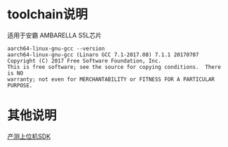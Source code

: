 # toolchain说明

适用于安霸 AMBARELLA S5L芯片
```shell
aarch64-linux-gnu-gcc --version
aarch64-linux-gnu-gcc (Linaro GCC 7.1-2017.08) 7.1.1 20170707
Copyright (C) 2017 Free Software Foundation, Inc.
This is free software; see the source for copying conditions.  There is NO
warranty; not even for MERCHANTABILITY or FITNESS FOR A PARTICULAR PURPOSE.
```
# 其他说明

[产测上位机SDK](https://github.com/TuyaInc/TUYA_PTS_SDK/)
